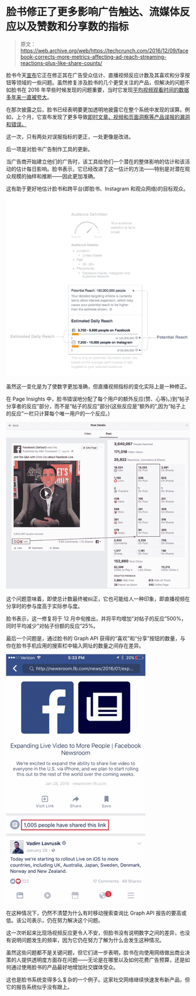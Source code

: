 # 脸书修正了更多影响广告触达、流媒体反应以及赞数和分享数的指标 

> 原文：<https://web.archive.org/web/https://techcrunch.com/2016/12/09/facebook-corrects-more-metrics-affecting-ad-reach-streaming-reactions-plus-like-share-counts/>

脸书今天[宣布](https://web.archive.org/web/20221128012514/http://newsroom.fb.com/news/2016/12/metrics-fyi-estimated-reach-streaming-reactions-and-graph-api/)它正在修正其在广告受众估计、直播视频反应计数及其喜欢和分享按钮等领域的一些问题。虽然修复涉及脸书的几个更受关注的产品，但解决的问题不如脸书在 2016 年早些时候发现的问题重要，当时它发现[平均视频观看时间的数据多年来一直被夸大](https://web.archive.org/web/20221128012514/https://beta.techcrunch.com/2016/09/22/facebook-miscalculation-significantly-inflated-average-video-view-times-for-years/)。

在那次披露之后，脸书已经表明要更加透明地披露它在整个系统中发现的误算。例如，上个月，它宣布发现了更多导致[即时文章、视频和页面洞察等产品误报的漏洞和错误。](https://web.archive.org/web/20221128012514/https://beta.techcrunch.com/2016/11/16/facebook-overhauls-ad-metrics-admits-4-bugs-and-errors-led-to-misreported-numbers/)

这一次，只有两处对误报指标的更正，一处更像是改进。

后一项是对脸书广告制作工具的更新。

当广告商开始建立他们的广告时，该工具给他们一个潜在的整体影响的估计和该活动的估计每日影响。脸书表示，它已经改进了这一估计的方法——特别是对潜在观众规模的抽样和推断——因此更加准确。

这有助于更好地估计脸书和跨平台(即脸书、Instagram 和观众网络)的目标观众。

![estimated-reach-copy](img/f42a0e4800c3d5ebf99b1ee1c735c8ab.png)

虽然这一变化是为了使数字更加准确，但直播视频指标的变化实际上是一种修正。

在 Page Insights 中，脸书错误地分配了每个用户的额外反应(赞、心等)。)到“帖子分享者的反应”部分，而不是“帖子的反应”部分(这些反应是“额外的”,因为“帖子上的反应”一栏只计算每个唯一用户的一个反应。)

![live-video-posts-12-6](img/c634a8ecf232c6b859351292f13ce1c1.png)

这个问题意味着，即使总计数最终被纠正，它也可能给人一种印象，即直播视频在分享时的参与度高于实际参与度。

脸书表示，这一修复将于 12 月中旬推出，并将平均增加“对帖子的反应”500%，同时平均减少“对帖子份额的反应”25%。

最后一个问题是，通过脸书的 Graph API 获得的“喜欢”和“分享”按钮的数量，与你在脸书手机应用的搜索栏中输入网址的数量之间存在差异。

![graph-api-12-7](img/7405a92086eaba9224155ff354425d0c.png)

在这种情况下，仍然不清楚为什么有时移动搜索查询比 Graph API 报告的要高或低。该公司表示，仍在努力解决这个问题。

这一次听起来比现场视频反应更令人不安，但脸书没有说明数字之间的差异，也没有说明问题发生的频率，因为它仍在努力了解为什么会发生这种情况。

虽然这些问题都不是关键问题，但它们进一步表明，脸书在向使用网络做出商业决策的人提供透明度方面存在问题——无论是在哪里以及如何花费广告预算，还是如何通过使用脸书的产品最好地增加社交媒体受众。

这也是脸书系统变得多么复杂的一个例子。这家社交网络继续快速发布新产品，但它的报告系统似乎没有跟上。